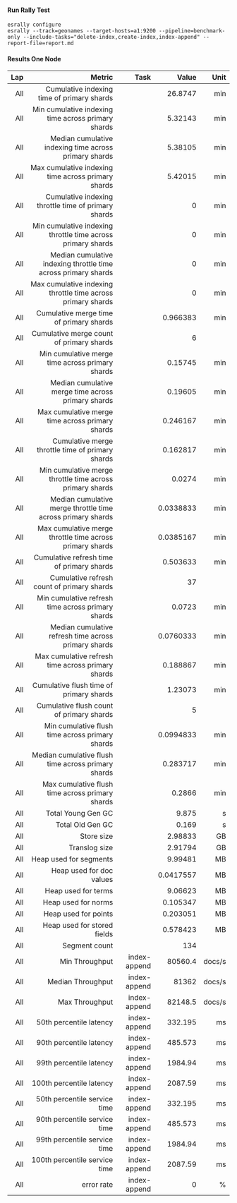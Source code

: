 #### Run Rally Test

```
esrally configure
esrally --track=geonames --target-hosts=a1:9200 --pipeline=benchmark-only --include-tasks="delete-index,create-index,index-append" --report-file=report.md
```

#### Results One Node


|   Lap |                                                         Metric |         Task |     Value |   Unit |
|------:|---------------------------------------------------------------:|-------------:|----------:|-------:|
|   All |                     Cumulative indexing time of primary shards |              |   26.8747 |    min |
|   All |             Min cumulative indexing time across primary shards |              |   5.32143 |    min |
|   All |          Median cumulative indexing time across primary shards |              |   5.38105 |    min |
|   All |             Max cumulative indexing time across primary shards |              |   5.42015 |    min |
|   All |            Cumulative indexing throttle time of primary shards |              |         0 |    min |
|   All |    Min cumulative indexing throttle time across primary shards |              |         0 |    min |
|   All | Median cumulative indexing throttle time across primary shards |              |         0 |    min |
|   All |    Max cumulative indexing throttle time across primary shards |              |         0 |    min |
|   All |                        Cumulative merge time of primary shards |              |  0.966383 |    min |
|   All |                       Cumulative merge count of primary shards |              |         6 |        |
|   All |                Min cumulative merge time across primary shards |              |   0.15745 |    min |
|   All |             Median cumulative merge time across primary shards |              |   0.19605 |    min |
|   All |                Max cumulative merge time across primary shards |              |  0.246167 |    min |
|   All |               Cumulative merge throttle time of primary shards |              |  0.162817 |    min |
|   All |       Min cumulative merge throttle time across primary shards |              |    0.0274 |    min |
|   All |    Median cumulative merge throttle time across primary shards |              | 0.0338833 |    min |
|   All |       Max cumulative merge throttle time across primary shards |              | 0.0385167 |    min |
|   All |                      Cumulative refresh time of primary shards |              |  0.503633 |    min |
|   All |                     Cumulative refresh count of primary shards |              |        37 |        |
|   All |              Min cumulative refresh time across primary shards |              |    0.0723 |    min |
|   All |           Median cumulative refresh time across primary shards |              | 0.0760333 |    min |
|   All |              Max cumulative refresh time across primary shards |              |  0.188867 |    min |
|   All |                        Cumulative flush time of primary shards |              |   1.23073 |    min |
|   All |                       Cumulative flush count of primary shards |              |         5 |        |
|   All |                Min cumulative flush time across primary shards |              | 0.0994833 |    min |
|   All |             Median cumulative flush time across primary shards |              |  0.283717 |    min |
|   All |                Max cumulative flush time across primary shards |              |    0.2866 |    min |
|   All |                                             Total Young Gen GC |              |     9.875 |      s |
|   All |                                               Total Old Gen GC |              |     0.169 |      s |
|   All |                                                     Store size |              |   2.98833 |     GB |
|   All |                                                  Translog size |              |   2.91794 |     GB |
|   All |                                         Heap used for segments |              |   9.99481 |     MB |
|   All |                                       Heap used for doc values |              | 0.0417557 |     MB |
|   All |                                            Heap used for terms |              |   9.06623 |     MB |
|   All |                                            Heap used for norms |              |  0.105347 |     MB |
|   All |                                           Heap used for points |              |  0.203051 |     MB |
|   All |                                    Heap used for stored fields |              |  0.578423 |     MB |
|   All |                                                  Segment count |              |       134 |        |
|   All |                                                 Min Throughput | index-append |   80560.4 | docs/s |
|   All |                                              Median Throughput | index-append |     81362 | docs/s |
|   All |                                                 Max Throughput | index-append |   82148.5 | docs/s |
|   All |                                        50th percentile latency | index-append |   332.195 |     ms |
|   All |                                        90th percentile latency | index-append |   485.573 |     ms |
|   All |                                        99th percentile latency | index-append |   1984.94 |     ms |
|   All |                                       100th percentile latency | index-append |   2087.59 |     ms |
|   All |                                   50th percentile service time | index-append |   332.195 |     ms |
|   All |                                   90th percentile service time | index-append |   485.573 |     ms |
|   All |                                   99th percentile service time | index-append |   1984.94 |     ms |
|   All |                                  100th percentile service time | index-append |   2087.59 |     ms |
|   All |                                                     error rate | index-append |         0 |      % |
